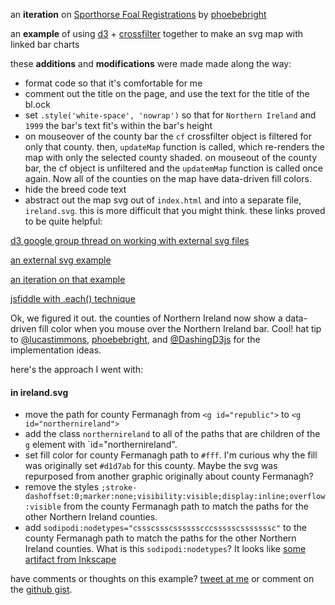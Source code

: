an **iteration** on [Sporthorse Foal Registrations](http://bl.ocks.org/phoebebright/3878819) by [phoebebright](http://bl.ocks.org/phoebebright)

an **example** of using [d3](http://d3js.org/) + [crossfilter](http://square.github.io/crossfilter/) together to make an svg map with linked bar charts

these **additions** and **modifications** were made made along the way:

- format code so that it's comfortable for me
- comment out the title on the page, and use the text for the title of the bl.ock
- set `.style('white-space', 'nowrap')` so that for `Northern Ireland` and `1999` the bar's text fit's within the bar's height
- on mouseover of the county bar the `cf` crossfilter object is filtered for only that county.  then, `updateMap` function is called, which re-renders the map with only the selected county shaded.  on mouseout of the county bar, the cf object is unfiltered and the `updatemMap` function is called once again.  Now all of the counties on the map have data-driven fill colors.
- hide the breed code text
- abstract out the map svg out of `index.html` and into a separate file, `ireland.svg`.  this is more difficult that you might think. these links proved to be quite helpful:

[d3 google group thread on working with external svg files](https://groups.google.com/forum/embed/#!topic/d3-js/-qYDy71c_lA)

[an external svg example](http://bl.ocks.org/mbostock/1014829)

[an iteration on that example](http://bl.ocks.org/biovisualize/1238376)

[jsfiddle with .each() technique](http://jsfiddle.net/christopheviau/XnG6r/)

Ok, we figured it out. the counties of Northern Ireland now show a data-driven fill color when you mouse over the Northern Ireland bar. Cool!  hat tip to [@lucastimmons](https://twitter.com/lucastimmons), [phoebebright](https://twitter.com/phoebebright), and [@DashingD3js](https://twitter.com/DashingD3js) for the implementation ideas.  

here's the approach I went with:

#### in ireland.svg 
- move the path for county Fermanagh from `<g id="republic">` to `<g id="northernireland">` 
- add the class `northernireland` to all of the paths that are children of the `g` element with `id="northernireland".
- set fill color for county Fermanagh path to `#fff`.  I'm curious why the fill was originally set `#d1d7ab` for this county.  Maybe the svg was repurposed from another graphic originally about county Fermanagh?
- remove the styles `;stroke-dashoffset:0;marker:none;visibility:visible;display:inline;overflow:visible` from the county Fermanagh path to match the paths for the other Northern Ireland counties.
- add `sodipodi:nodetypes="cssscssscsssssscccssssscsssssssc"` to the county Fermanagh path to match the paths for the other Northern Ireland counties.  What is this `sodipodi:nodetypes`? It looks like [some artifact from Inkscape](http://www.inkscapeforum.com/viewtopic.php?t=4590)

have comments or thoughts on this example? [tweet at me](https://twitter.com/micahstubbs) or comment on the [github gist](https://gist.github.com/micahstubbs/99df29f258860e53c5e2).